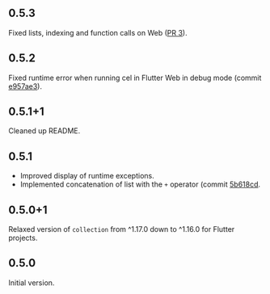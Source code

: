## 0.5.3

Fixed lists, indexing and function calls on Web ([PR 3](https://github.com/atn832/cel-dart/pull/3)).

## 0.5.2

Fixed runtime error when running cel in Flutter Web in debug mode (commit [e957ae3](https://github.com/atn832/cel-dart/commit/e957ae325f1798dab2ad3648aa61ed9ca0bfda9d)).

## 0.5.1+1

Cleaned up README.

## 0.5.1

- Improved display of runtime exceptions.
- Implemented concatenation of list with the `+` operator (commit [5b618cd](https://github.com/atn832/cel-dart/commit/5b618cd70cad3dbfd798fb47946f259e53e18339).

## 0.5.0+1

Relaxed version of `collection` from ^1.17.0 down to ^1.16.0 for Flutter projects.

## 0.5.0

Initial version.
